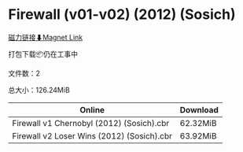 # Firewall (v01-v02) (2012) (Sosich)

[磁力链接⬇Magnet Link](magnet:?xt=urn:btih:22fc846e903592f4af334fdcc012e4c0a2198b02&dn=Firewall%20%28v01-v02%29%20%282012%29%20%28Sosich%29)

打包下载📦仍在工事中

文件数：2

总大小：126.24MiB

Online | Download
--- | ---
Firewall v1 Chernobyl (2012) (Sosich).cbr | 62.32MiB
Firewall v2 Loser Wins (2012) (Sosich).cbr | 63.92MiB
